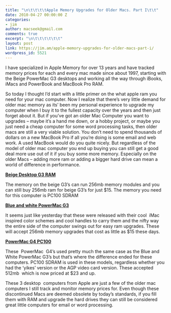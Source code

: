 ```yaml
---
title: "\n\t\t\t\tApple Memory Upgrades for Older Macs. Part I\t\t"
date: 2010-04-27 00:00:00 Z
categories:
- jim
author: macseek@gmail.com
comments: true
excerpt: "\n\t\t\t\t\t\t"
layout: post
link: https://jim.am/apple-memory-upgrades-for-older-macs-part-i/
wordpress_id: 5521
---
```


I have specialized in Apple Memory for over 13 years and have tracked memory prices for each and every mac made since about 1997, starting with the Beige PowerMac G3 desktops and working all the way through iBooks, iMacs and PowerBook and MacBook Pro RAM.




So today I thought I’d start with a little primer on the what apple ram you need for your mac computer. Now I realize that there’s very little demand for older mac memory as its’ been my personal experience to upgrade my computer when I buy it to the fullest capacity over the years and then just forget about it. But if you’ve got an older Mac Computer you want to upgrades – maybe it’s a hand me down, or a hobby project, or maybe you just need a cheap computer for some word processing tasks, then older macs are still a very viable solution. You don’t need to spend thousands of dollars on a new MacBook Pro if all you’re doing is some email and web work. A used MacBook would do you quite nicely. But regardless of the model of older mac computer you end up buying you can still get a good deal more use out of it if you buy some more memory. Especially on the older Macs – adding more ram or adding a bigger hard drive can mean a world of difference in performance.




**[Beige Desktop G3 RAM](http://www.jim.am/memory/Power_Mac_G3_(Beige)/)**




The memory on the beige G3’s can run 256mb memory modules and you can still buy 256mb ram for beige G3’s for just $15. The memory you need for this computer is PC100 SDRAM




**[Blue and white PowerMac G3](http://www.jim.am/memory/Power_Mac_G3_(Blue_White)/)**




It seems just like yesterday that these were released with their cool  iMac inspired color schemes and cool handles to carry them and the nifty way the entire side of the computer swings out for easy ram upgrades. These will accept 256mb memory upgrades that cost as little as $15 these days.




**[PowerMac G4 PC100](http://www.jim.am/memory/Power_Mac_G4_(PC100)/)**




These  PowerMac  G4’s used pretty much the same case as the Blue and White PowerMac G3’s but that’s where the difference ended for these computers. PC100 SDRAM is used in these models, regardless whether you had the ‘yikes’ version or the AGP video card version. These accepted 512mb  which is now priced at $23 and up.




These 3 desktop  computers from Apple are just a few of the older mac computers I still track and monitor memory prices for. Even though these discontinued Macs are deemed obsolete by today’s standards, if you fill them with RAM and upgrade the hard drives they can still be considered great little computers for email or word processing.


		
